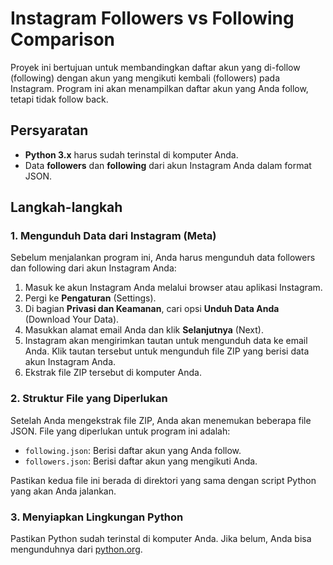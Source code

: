 # Instagram Followers vs Following Comparison

Proyek ini bertujuan untuk membandingkan daftar akun yang di-follow (following) dengan akun yang mengikuti kembali (followers) pada Instagram. Program ini akan menampilkan daftar akun yang Anda follow, tetapi tidak follow back.

## Persyaratan

- **Python 3.x** harus sudah terinstal di komputer Anda.
- Data **followers** dan **following** dari akun Instagram Anda dalam format JSON.

## Langkah-langkah

### 1. Mengunduh Data dari Instagram (Meta)

Sebelum menjalankan program ini, Anda harus mengunduh data followers dan following dari akun Instagram Anda:

1. Masuk ke akun Instagram Anda melalui browser atau aplikasi Instagram.
2. Pergi ke **Pengaturan** (Settings).
3. Di bagian **Privasi dan Keamanan**, cari opsi **Unduh Data Anda** (Download Your Data).
4. Masukkan alamat email Anda dan klik **Selanjutnya** (Next).
5. Instagram akan mengirimkan tautan untuk mengunduh data ke email Anda. Klik tautan tersebut untuk mengunduh file ZIP yang berisi data akun Instagram Anda.
6. Ekstrak file ZIP tersebut di komputer Anda.

### 2. Struktur File yang Diperlukan

Setelah Anda mengekstrak file ZIP, Anda akan menemukan beberapa file JSON. File yang diperlukan untuk program ini adalah:

- `following.json`: Berisi daftar akun yang Anda follow.
- `followers.json`: Berisi daftar akun yang mengikuti Anda.

Pastikan kedua file ini berada di direktori yang sama dengan script Python yang akan Anda jalankan.

### 3. Menyiapkan Lingkungan Python

Pastikan Python sudah terinstal di komputer Anda. Jika belum, Anda bisa mengunduhnya dari [python.org](https://www.python.org/downloads/).


